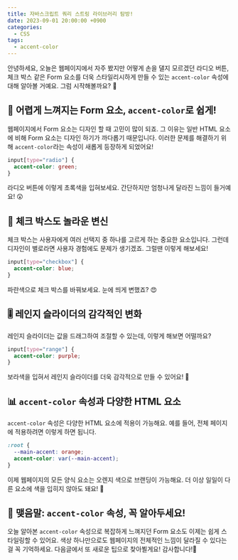 ```yaml
---
title: 자바스크립트 쿼리 스트링 라이브러리 탐방!
date: 2023-09-01 20:00:00 +0900
categories:
  - CSS
tags:
  - accent-color
---
```


안녕하세요, 오늘은 웹페이지에서 자주 봤지만 어떻게 손을 댈지 모르겠던 라디오 버튼, 체크 박스 같은 Form 요소를 더욱 스타일리시하게 만들 수 있는 `accent-color` 속성에 대해 알아볼 거예요. 그럼 시작해볼까요? 🚀

## 🌈 어렵게 느껴지는 Form 요소, `accent-color`로 쉽게!

웹페이지에서 Form 요소는 디자인 할 때 고민이 많이 되죠. 그 이유는 일반 HTML 요소에 비해 Form 요소는 디자인 하기가 까다롭기 때문입니다. 이러한 문제를 해결하기 위해 `accent-color`라는 속성이 새롭게 등장하게 되었어요!

```css
input[type="radio"] {
  accent-color: green;
}
```

라디오 버튼에 이렇게 초록색을 입혀보세요. 간단하지만 엄청나게 달라진 느낌이 들거예요! 😲

## 🎨 체크 박스도 놀라운 변신

체크 박스는 사용자에게 여러 선택지 중 하나를 고르게 하는 중요한 요소입니다. 그런데 디자인이 별로라면 사용자 경험에도 문제가 생기겠죠. 그럴땐 이렇게 해보세요!

```css
input[type="checkbox"] {
  accent-color: blue;
}
```

파란색으로 체크 박스를 바꿔보세요. 눈에 띄게 변했죠? 😍

## 🎚️ 레인지 슬라이더의 감각적인 변화

레인지 슬라이더는 값을 드래그하여 조절할 수 있는데, 이렇게 해보면 어떨까요?

```css
input[type="range"] {
  accent-color: purple;
}
```

보라색을 입혀서 레인지 슬라이더를 더욱 감각적으로 만들 수 있어요! 🌈

## 📊 `accent-color` 속성과 다양한 HTML 요소

`accent-color` 속성은 다양한 HTML 요소에 적용이 가능해요. 예를 들어, 전체 페이지에 적용하려면 이렇게 하면 됩니다.

```css
:root {
  --main-accent: orange;
  accent-color: var(--main-accent);
}
```

이제 웹페이지의 모든 양식 요소는 오렌지 색으로 브랜딩이 가능해요. 더 이상 일일이 다른 요소에 색을 입히지 않아도 돼요! 🎉

## 🤔 맺음말: `accent-color` 속성, 꼭 알아두세요!

오늘 알아본 `accent-color` 속성으로 복잡하게 느껴지던 Form 요소도 이제는 쉽게 스타일링할 수 있어요. 색상 하나만으로도 웹페이지의 전체적인 느낌이 달라질 수 있다는 걸 꼭 기억하세요. 다음글에서 또 새로운 팁으로 찾아뵐게요! 감사합니다!🎈
